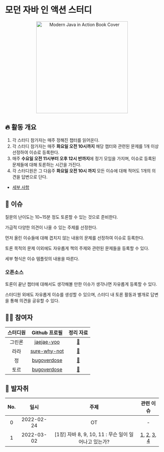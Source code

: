 # 모던 자바 인 액션 스터디

<div align="center">
  <img src="./assets/modern-java-in-action-book-cover.png" alt="Modern Java in Action Book Cover" width="300">
</div>

## 🔥 활동 개요

1. 각 스터디 참가자는 매주 정해진 챕터를 읽어온다.
2. 각 스터디 참가자는 매주 **화요일 오전 10시까지** 해당 챕터와 관련된 문제를 1개 이상 선정하여 이슈로 등록한다.
3. 매주 **수요일 오전 11시부터 오후 12시 반까지**에 정기 모임을 가지며, 이슈로 등록된 문제들에 대해 토론하는 시간을 가진다.
4. 각 스터디원은 그 다음주 **화요일 오전 10시 까지** 모든 이슈에 대해 적어도 1개의 의견을 답변으로 단다.

- [세부 사항](./info/rules/README.md)

## 📌 이슈

질문의 난이도는 10~15분 정도 토론할 수 있는 것으로 준비한다.

가급적 다양한 의견이 나올 수 있는 주제를 선정한다.

먼저 올린 이슈들에 대해 겹치지 않는 내용의 문제를 선정하여 이슈로 등록한다.

토론 목적의 문제 이외에도 자유롭게 책의 주제와 관련된 문제들을 등록할 수 있다.

세부 형식은 이슈 템플릿의 내용을 따른다.

### 오픈소스

토론이 끝난 챕터에 대해서도 생각해볼 만한 이슈가 생각나면 자유롭게 등록할 수 있다.

스터디원 외에도 자유롭게 이슈를 생성할 수 있으며, 스터디 내 토론 활동과 별개로 답변을 통해 의견을 공유할 수 있다.

## 🧑‍💻 참여자

| 스터디원 |                  Github 프로필                  |             정리 자료              |
| :------: | :---------------------------------------------: | :--------------------------------: |
|  그린론  |   [jaejae-yoo](https://github.com/jaejae-yoo)   |  [:link:](./jaejae-yoo/README.md)  |
|   라라   | [sure-why-not](https://github.com/sure-why-not) | [:link:](./sure-why-not/README.md) |
|    정    |  [bugoverdose](https://github.com/bugoverdose)  | [:link:](./bugoverdose/README.md)  |
|   토르   |  [bugoverdose](https://github.com/injoon2019)   |  [:link:](./injoon2019/README.md)  |

## 🐾 발자취

| No. |    일시    |                         주제                         |                                     관련 이슈                                     |
| :-: | :--------: | :--------------------------------------------------: | :-------------------------------------------------------------------------------: |
|  0  | 2022-02-24 |                          OT                          |                                         -                                         |
|  1  | 2022-03-02 | [1장] 자바 8, 9, 10, 11 : 무슨 일이 일어나고 있는가? | [1](이슈_주소_TBA), [2](이슈_주소_TBA2), [3](이슈_주소_TBA3), [4](이슈_주소_TBA4) |
